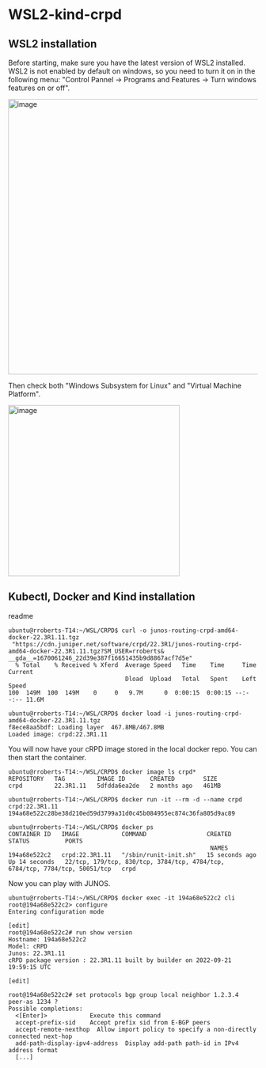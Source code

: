 # WSL2-kind-crpd

## WSL2 installation

Before starting, make sure you have the latest version of WSL2 installed. WSL2 is not enabled by default on windows, so you need to turn it on in the following menu: "Control Pannel -> Programs and Features -> Turn windows features on or off".

<img width="557" alt="image" src="https://user-images.githubusercontent.com/21667569/206169945-6951d695-4fe0-4ac9-a689-5c9f7a3bb667.png">

Then check both "Windows Subsystem for Linux" and "Virtual Machine Platform".

<img width="346" alt="image" src="https://user-images.githubusercontent.com/21667569/206170202-e577bc12-38e8-4d93-a399-4a0623cd23f3.png">

## Kubectl, Docker and Kind installation

readme
```console
ubuntu@rroberts-T14:~/WSL/CRPD$ curl -o junos-routing-crpd-amd64-docker-22.3R1.11.tgz
 "https://cdn.juniper.net/software/crpd/22.3R1/junos-routing-crpd-amd64-docker-22.3R1.11.tgz?SM_USER=rroberts&
__gda__=1670061246_22d39e387f16651435b9d8867acf7d5e"
  % Total    % Received % Xferd  Average Speed   Time    Time     Time  Current
                                 Dload  Upload   Total   Spent    Left  Speed
100  149M  100  149M    0     0   9.7M      0  0:00:15  0:00:15 --:--:-- 11.6M

ubuntu@rroberts-T14:~/WSL/CRPD$ docker load -i junos-routing-crpd-amd64-docker-22.3R1.11.tgz 
f8ece8aa5bdf: Loading layer  467.8MB/467.8MB
Loaded image: crpd:22.3R1.11
```

You will now have your cRPD image stored in the local docker repo. You can then start the container.

```console
ubuntu@rroberts-T14:~/WSL/CRPD$ docker image ls crpd*
REPOSITORY   TAG         IMAGE ID       CREATED        SIZE
crpd         22.3R1.11   5dfdda6ea2de   2 months ago   461MB

ubuntu@rroberts-T14:~/WSL/CRPD$ docker run -it --rm -d --name crpd crpd:22.3R1.11
194a68e522c28be38d210ed59d3799a31d0c45b084955ec874c36fa805d9ac89

ubuntu@rroberts-T14:~/WSL/CRPD$ docker ps
CONTAINER ID   IMAGE            COMMAND                 CREATED          STATUS          PORTS
                                                         NAMES
194a68e522c2   crpd:22.3R1.11   "/sbin/runit-init.sh"   15 seconds ago   Up 14 seconds   22/tcp, 179/tcp, 830/tcp, 3784/tcp, 4784/tcp, 6784/tcp, 7784/tcp, 50051/tcp   crpd

```

Now you can play with JUNOS.

```
ubuntu@rroberts-T14:~/WSL/CRPD$ docker exec -it 194a68e522c2 cli
root@194a68e522c2> configure 
Entering configuration mode

[edit]
root@194a68e522c2# run show version 
Hostname: 194a68e522c2
Model: cRPD
Junos: 22.3R1.11
cRPD package version : 22.3R1.11 built by builder on 2022-09-21 19:59:15 UTC

[edit]

root@194a68e522c2# set protocols bgp group local neighbor 1.2.3.4 peer-as 1234 ?
Possible completions:
  <[Enter]>            Execute this command
  accept-prefix-sid    Accept prefix sid from E-BGP peers
  accept-remote-nexthop  Allow import policy to specify a non-directly connected next-hop
  add-path-display-ipv4-address  Display add-path path-id in IPv4 address format
  [...]
```
